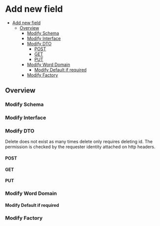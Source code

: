 # Add new field

<!-- TOC -->

- [Add new field](#add-new-field)
  - [Overview](#overview)
    - [Modify Schema](#modify-schema)
    - [Modify Interface](#modify-interface)
    - [Modify DTO](#modify-dto)
      - [POST](#post)
      - [GET](#get)
      - [PUT](#put)
    - [Modify Word Domain](#modify-word-domain)
      - [Modify Default if required](#modify-default-if-required)
    - [Modify Factory](#modify-factory)

<!-- /TOC -->

## Overview

### Modify Schema

### Modify Interface


### Modify DTO

Delete does not exist as many times delete only requires deleting id.
The permission is checked by the requester identity attached on http headers.

#### POST

#### GET

#### PUT

### Modify Word Domain

#### Modify Default if required


### Modify Factory

